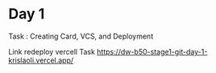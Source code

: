 # Day 1

Task : Creating Card, VCS, and Deployment

Link redeploy vercell Task
https://dw-b50-stage1-git-day-1-krislaoli.vercel.app/
